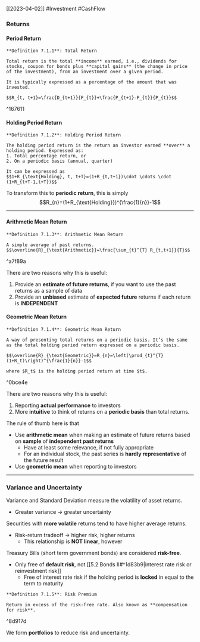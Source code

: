 [[2023-04-02]] #Investment #CashFlow

### Returns
#### Period Return

```ad-important
**Definition 7.1.1**: Total Return

Total return is the total **income** earned, i.e., dividends for stocks, coupon for bonds plus **capital gains** (the change in price of the investment), from an investment over a given period.

It is typically expressed as a percentage of the amount that was invested.

$$R_{t, t+1}=\frac{D_{t+1}}{P_{t}}+\frac{P_{t+1}-P_{t}}{P_{t}}$$
```

^167611

#### Holding Period Return

```ad-important
**Definition 7.1.2**: Holding Period Return

The holding period return is the return an investor earned **over** a holding period. Expressed as:
1. Total percentage return, or
2. On a periodic basis (annual, quarter)

It can be expressed as
$$1+R_{\text{Holding}, t, t+T}=(1+R_{t,t+1})\cdot \cdots \cdot (1+R_{t+T-1,t+T})$$
```

To transform this to **periodic return**, this is simply
$$R_{n}=(1+R_{\text{Holding}})^{\frac{1}{n}}-1$$

---

#### Arithmetic Mean Return

```ad-important
**Definition 7.1.3**: Arithmetic Mean Return

A simple average of past returns.
$$\overline{R}_{\text{Arithmetic}}=\frac{\sum_{t}^{T} R_{t,t+1}}{T}$$
```

^a7f89a

There are two reasons why this is useful:
1. Provide an **estimate of future returns**, if you want to use the past returns as a sample of data
2. Provide an **unbiased** estimate of **expected future** returns if each return is **INDEPENDENT**

#### Geometric Mean Return

```ad-important
**Definition 7.1.4**: Geometric Mean Return

A way of presenting total returns on a periodic basis. It’s the same as the total holding period return expressed on a periodic basis.

$$\overline{R}_{\text{Geometric}}=R_{n}=\left(\prod_{t}^{T}(1+R_t)\right)^{\frac{1}{n}}-1$$

where $R_t$ is the holding period return at time $t$.
```

^0bce4e

There are two reasons why this is useful:
1. Reporting **actual performance** to investors
2. More **intuitive** to think of returns on a **periodic basis** than total returns.

The rule of thumb here is that
- Use **arithmetic mean** when making an estimate of future returns based on **sample** of **independent past returns**
	- Have at least some relevance, if not fully appropriate
	- For an individual stock, the past series is **hardly representative** of the future result
- Use **geometric mean** when reporting to investors

---

### Variance and Uncertainty
Variance and Standard Deviation measure the volatility of asset returns.
- Greater variance $\to$ greater uncertainty

Securities with **more volatile** returns tend to have higher average returns.
- Risk-return tradeoff $\to$ higher risk, higher returns
	- This relationship is **NOT linear**, however

Treasury Bills (short term government bonds) are considered **risk-free**.
- Only free of **default risk**, not [[5.2 Bonds II#^1d83b9|interest rate risk or reinvestment risk]]
	- Free of interest rate risk if the holding period is **locked** in equal to the term to maturity

```ad-important
**Definition 7.1.5**: Risk Premium

Return in excess of the risk-free rate. Also known as **compensation for risk**.
```

^8d917d

We form **portfolios** to reduce risk and uncertainty.
